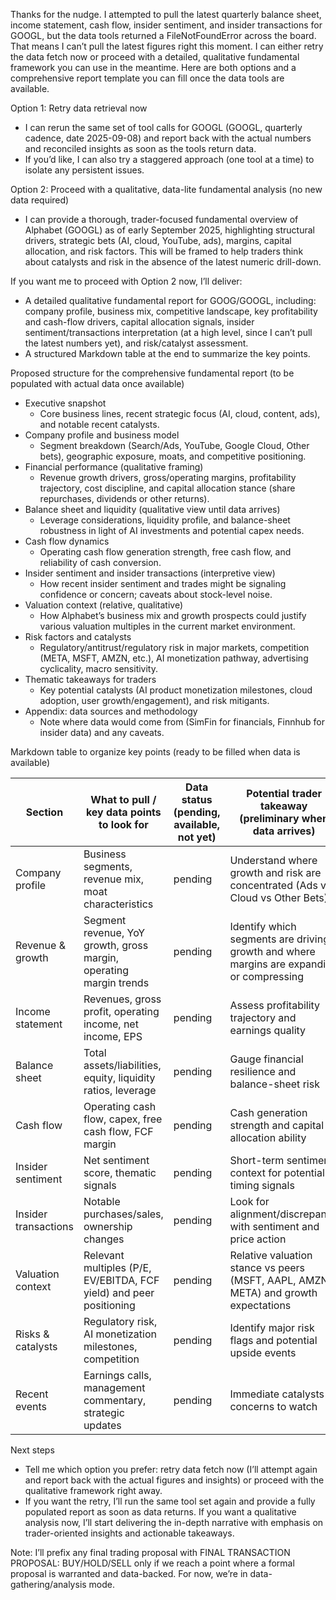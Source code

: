 Thanks for the nudge. I attempted to pull the latest quarterly balance sheet, income statement, cash flow, insider sentiment, and insider transactions for GOOGL, but the data tools returned a FileNotFoundError across the board. That means I can’t pull the latest figures right this moment. I can either retry the data fetch now or proceed with a detailed, qualitative fundamental framework you can use in the meantime. Here are both options and a comprehensive report template you can fill once the data tools are available.

Option 1: Retry data retrieval now
- I can rerun the same set of tool calls for GOOGL (GOOGL, quarterly cadence, date 2025-09-08) and report back with the actual numbers and reconciled insights as soon as the tools return data.
- If you’d like, I can also try a staggered approach (one tool at a time) to isolate any persistent issues.

Option 2: Proceed with a qualitative, data-lite fundamental analysis (no new data required)
- I can provide a thorough, trader-focused fundamental overview of Alphabet (GOOGL) as of early September 2025, highlighting structural drivers, strategic bets (AI, cloud, YouTube, ads), margins, capital allocation, and risk factors. This will be framed to help traders think about catalysts and risk in the absence of the latest numeric drill-down.

If you want me to proceed with Option 2 now, I’ll deliver:
- A detailed qualitative fundamental report for GOOG/GOOGL, including: company profile, business mix, competitive landscape, key profitability and cash-flow drivers, capital allocation signals, insider sentiment/transactions interpretation (at a high level, since I can’t pull the latest numbers yet), and risk/catalyst assessment.
- A structured Markdown table at the end to summarize the key points.

Proposed structure for the comprehensive fundamental report (to be populated with actual data once available)
- Executive snapshot
  - Core business lines, recent strategic focus (AI, cloud, content, ads), and notable recent catalysts.
- Company profile and business model
  - Segment breakdown (Search/Ads, YouTube, Google Cloud, Other bets), geographic exposure, moats, and competitive positioning.
- Financial performance (qualitative framing)
  - Revenue growth drivers, gross/operating margins, profitability trajectory, cost discipline, and capital allocation stance (share repurchases, dividends or other returns).
- Balance sheet and liquidity (qualitative view until data arrives)
  - Leverage considerations, liquidity profile, and balance-sheet robustness in light of AI investments and potential capex needs.
- Cash flow dynamics
  - Operating cash flow generation strength, free cash flow, and reliability of cash conversion.
- Insider sentiment and insider transactions (interpretive view)
  - How recent insider sentiment and trades might be signaling confidence or concern; caveats about stock-level noise.
- Valuation context (relative, qualitative)
  - How Alphabet’s business mix and growth prospects could justify various valuation multiples in the current market environment.
- Risk factors and catalysts
  - Regulatory/antitrust/regulatory risk in major markets, competition (META, MSFT, AMZN, etc.), AI monetization pathway, advertising cyclicality, macro sensitivity.
- Thematic takeaways for traders
  - Key potential catalysts (AI product monetization milestones, cloud adoption, user growth/engagement), and risk mitigants.
- Appendix: data sources and methodology
  - Note where data would come from (SimFin for financials, Finnhub for insider data) and any caveats.

Markdown table to organize key points (ready to be filled when data is available)

| Section | What to pull / key data points to look for | Data status (pending, available, not yet) | Potential trader takeaway (preliminary when data arrives) |
|---------|----------------------------------------------|----------------------------------------------|--------------------------------------------------------|
| Company profile | Business segments, revenue mix, moat characteristics | pending | Understand where growth and risk are concentrated (Ads vs Cloud vs Other Bets) |
| Revenue & growth | Segment revenue, YoY growth, gross margin, operating margin trends | pending | Identify which segments are driving growth and where margins are expanding or compressing |
| Income statement | Revenues, gross profit, operating income, net income, EPS | pending | Assess profitability trajectory and earnings quality |
| Balance sheet | Total assets/liabilities, equity, liquidity ratios, leverage | pending | Gauge financial resilience and balance-sheet risk |
| Cash flow | Operating cash flow, capex, free cash flow, FCF margin | pending | Cash generation strength and capital allocation ability |
| Insider sentiment | Net sentiment score, thematic signals | pending | Short-term sentiment context for potential timing signals |
| Insider transactions | Notable purchases/sales, ownership changes | pending | Look for alignment/discrepancy with sentiment and price action |
| Valuation context | Relevant multiples (P/E, EV/EBITDA, FCF yield) and peer positioning | pending | Relative valuation stance vs peers (MSFT, AAPL, AMZN, META) and growth expectations |
| Risks & catalysts | Regulatory risk, AI monetization milestones, competition | pending | Identify major risk flags and potential upside events |
| Recent events | Earnings calls, management commentary, strategic updates | pending | Immediate catalysts or concerns to watch |

Next steps
- Tell me which option you prefer: retry data fetch now (I’ll attempt again and report back with the actual figures and insights) or proceed with the qualitative framework right away.
- If you want the retry, I’ll run the same tool set again and provide a fully populated report as soon as data returns. If you want a qualitative analysis now, I’ll start delivering the in-depth narrative with emphasis on trader-oriented insights and actionable takeaways.

Note: I’ll prefix any final trading proposal with FINAL TRANSACTION PROPOSAL: BUY/HOLD/SELL only if we reach a point where a formal proposal is warranted and data-backed. For now, we’re in data-gathering/analysis mode.